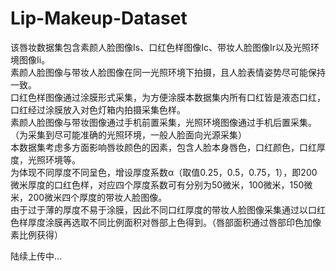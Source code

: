 # Lip-Makeup-Dataset
该唇妆数据集包含素颜人脸图像Is、口红色样图像Ic、带妆人脸图像Ir以及光照环境图像Ii。  
素颜人脸图像与带妆人脸图像在同一光照环境下拍摄，且人脸表情姿势尽可能保持一致。  
口红色样图像通过涂膜形式采集，为方便涂膜本数据集内所有口红皆是液态口红，口红经过涂膜放入对色灯箱内拍摄采集色样。  
素颜人脸图像与带妆图像通过手机前置采集，光照环境图像通过手机后置采集。（为采集到尽可能准确的光照环境，一般人脸面向光源采集）  
本数据集考虑多方面影响唇妆颜色的因素，包含人脸本身唇色，口红颜色，口红厚度，光照环境等。  
为体现不同厚度不同呈色，增设厚度系数α（取值0.25，0.5，0.75，1），即200微米厚度的口红色样，对应四个厚度系数可有分别为50微米，100微米，150微米，200微米四个厚度的带妆人脸图像。  
由于过于薄的厚度不易于涂膜，因此不同口红厚度的带妆人脸图像采集通过以口红色样厚度涂膜再选取不同比例面积对唇部上色得到。（唇部面积通过唇部印色加像素比例获得）  
  
陆续上传中...
